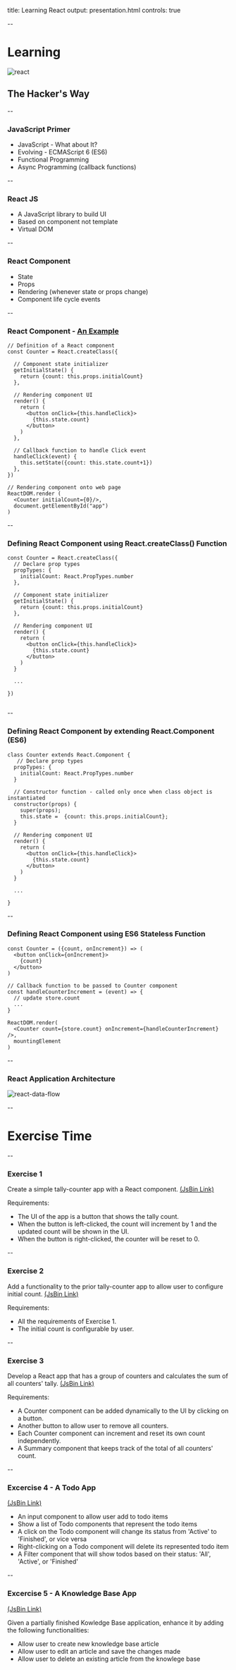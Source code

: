 title: Learning React
output: presentation.html
controls: true

--
# Learning
![react](react.png)

## The Hacker's Way

--
### JavaScript Primer

* JavaScript - What about It?
* Evolving - ECMAScript 6 (ES6)
* Functional Programming
* Async Programming (callback functions)

--
### React JS

* A JavaScript library to build UI
* Based on component not template
* Virtual DOM

--
### React Component

* State
* Props
* Rendering (whenever state or props change)
* Component life cycle events


--
### React Component - <a href="http://jsbin.com/wibepuhoza/edit?html,js,output" target="_blank">An Example</a>

```
// Definition of a React component
const Counter = React.createClass({

  // Component state initializer
  getInitialState() {
    return {count: this.props.initialCount}
  },

  // Rendering component UI
  render() {
    return (
      <button onClick={this.handleClick}>
        {this.state.count}
      </button>
    )
  },

  // Callback function to handle Click event
  handleClick(event) {
    this.setState({count: this.state.count+1})
  },
})

// Rendering component onto web page
ReactDOM.render (
  <Counter initialCount={0}/>,
  document.getElementById("app")
)

```

--
### Defining React Component using React.createClass() Function

```
const Counter = React.createClass({
  // Declare prop types
  propTypes: {
    initialCount: React.PropTypes.number
  },

  // Component state initializer
  getInitialState() {
    return {count: this.props.initialCount}
  },

  // Rendering component UI
  render() {
    return (
      <button onClick={this.handleClick}>
        {this.state.count}
      </button>
    )
  }
  
  ...

})
  
```

--
### Defining React Component by extending React.Component (ES6)

```
class Counter extends React.Component {
   // Declare prop types
  propTypes: {
    initialCount: React.PropTypes.number
  }

  // Constructor function - called only once when class object is instantiated
  constructor(props) {
    super(props);
    this.state =  {count: this.props.initialCount};
  }

  // Rendering component UI
  render() {
    return (
      <button onClick={this.handleClick}>
        {this.state.count}
      </button>
    )
  }
  
  ...
  
}

```

--
### Defining React Component using ES6 Stateless Function

```
const Counter = ({count, onIncrement}) => (
  <button onClick={onIncrement}>
    {count}
  </button>
)

// Callback function to be passed to Counter component
const handleCounterIncrement = (event) => {
  // update store.count
  ...
}

ReactDOM.render(
  <Counter count={store.count} onIncrement={handleCounterIncrement} />,
  mountingElement
)

```

--
### React Application Architecture

![react-data-flow](react-data-flow.jpg)


--
# Exercise Time


--
### Exercise 1 

Create a simple tally-counter app with a React component. <a href="http://jsbin.com/cigebonuhi/edit?html,js,output" target="_blank">(JsBin Link)</a>

Requirements:
- The UI of the app is a button that shows the tally count.
- When the button is left-clicked, the count will increment by 1 and the updated count will be shown in the UI.
- When the button is right-clicked, the counter will be reset to 0.


--
### Exercise 2 

Add a functionality to the prior tally-counter app to allow user to configure initial count. <a href="http://jsbin.com/zujefulipe/edit?html,js,output" target="_blank">(JsBin Link)</a>

Requirements:
- All the requirements of Exercise 1.
- The initial count is configurable by user.


--
### Exercise 3 

Develop a React app that has a group of counters and calculates the sum of all counters' tally. <a href="http://jsbin.com/qiqogabusu/edit?html,js,output" target="_blank">(JsBin Link)</a>

Requirements:
- A Counter component can be added dynamically to the UI by clicking on a button.
- Another button to allow user to remove all counters.
- Each Counter component can increment and reset its own count independently.
- A Summary component that keeps track of the total of all counters' count.


--
### Excercise 4 - A Todo App
<a href="http://jsbin.com/saxiwunefi/edit?html,js,output" target="_blank">(JsBin Link)</a>

- An input component to allow user add to todo items
- Show a list of Todo components that represent the todo items
- A click on the Todo component will change its status from 'Active' to 'Finished', or vice versa
- Right-clicking on a Todo component will delete its represented todo item
- A Filter component that will show todos based on their status: 'All', 'Active', or 'Finished'

--
### Excercise 5 - A Knowledge Base App
<a href="http://jsbin.com/mukofidiha/edit?html,js,output" target="_blank">(JsBin Link)</a>

Given a partially finished Kowledge Base application, enhance it by adding the following functionalities:
- Allow user to create new knowledge base article
- Allow user to edit an article and save the changes made
- Allow user to delete an existing article from the knowlege base

